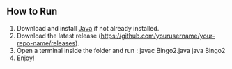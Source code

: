 ## How to Run
1. Download and install [Java](https://www.oracle.com/java/technologies/javase-jdk11-downloads.html) if not already installed.
2. Download the latest release (https://github.com/yourusername/your-repo-name/releases).
3. Open a terminal inside the folder and run :
   javac Bingo2.java
   java Bingo2
4. Enjoy!   
